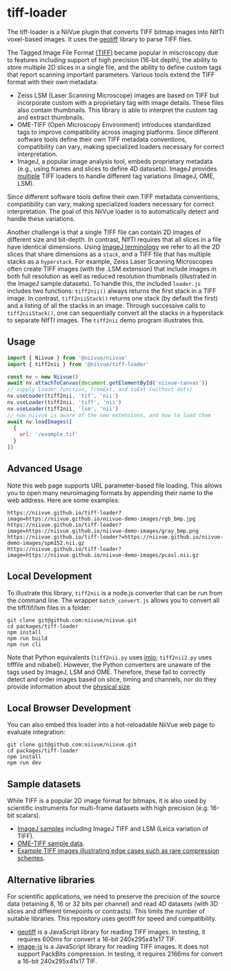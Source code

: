# tiff-loader

The tiff-loader is a NiiVue plugin that converts TIFF bitmap images into NIfTI voxel-based images. It uses the [geotiff](https://github.com/geotiffjs/geotiff.js) library to parse TIFF files.

The Tagged Image File Format [(TIFF)](https://paulbourke.net/dataformats/tiff/) became popular in miscroscopy due to features including support of high precision (16-bit depth), the ability to store multiple 2D slices in a single file, and the ability to define custom tags that report scanning important parameters. Various tools extend the TIFF format with their own metadata:

- Zeiss LSM (Laser Scanning Microscope) images are based on TIFF but incorporate custom with a proprietary tag with image details. These files also contain thumbnails. This library is able to interpret the custom tag and extract thumbnails.
- OME-TIFF (Open Microscopy Environment) introduces standardized tags to improve compatibility across imaging platforms.
  Since different software tools define their own TIFF metadata conventions, compatibility can vary, making specialized loaders necessary for correct interpretation.
- ImageJ, a popular image analysis tool, embeds proprietary metadata (e.g., using frames and slices to define 4D datasets). ImageJ provides [multiple](https://imagej.net/formats/tiff) TIFF loaders to handle different tag variations (ImageJ, OME, LSM).

Since different software tools define their own TIFF metadata conventions, compatibility can vary, making specialized loaders necessary for correct interpretation. The goal of this NiiVue loader is to automatically detect and handle these variations.

Another challenge is that a single TIFF file can contain 2D images of different size and bit-depth. In contrast, NIfTI requires that all slices in a file have identical dimensions. Using [ImageJ terminology](https://imagej.net/ij/docs/guide/146-8.html#toc-Section-8) we refer to all the 2D slices that share dimensions as a `stack`, and a TIFF file that has multiple stacks as a `hyperstack`. For example, Zeiss Laser Scanning Microscopes often create TIFF images (with the .LSM extension) that include images in both full resolution as well as reduced resolution thumbnails (illustrated in the ImageJ sample datasets). To handle this, the included `loader.js` includes two functions: `tiff2nii()` always returns the first stack in a TIFF image. In contrast, `tiff2niiStack()` returns one stack (by default the first) and a listing of all the stacks in an image. Through successive calls to `tiff2niiStack()`, one can sequentially convert all the stacks in a hyperstack to separate NIfTI images. The `tiff2nii` demo program illustrates this.

## Usage

```javascript
import { Niivue } from '@niivue/niivue'
import { tiff2nii } from '@niivue/tiff-loader'

const nv = new Niivue()
await nv.attachToCanvas(document.getElementById('niivue-canvas'))
// supply loader function, fromExt, and toExt (without dots)
nv.useLoader(tiff2nii, 'tif', 'nii')
nv.useLoader(tiff2nii, 'tiff', 'nii')
nv.useLoader(tiff2nii, 'lsm', 'nii')
// now niivue is aware of the new extensions, and how to load them
await nv.loadImages([
  {
    url: '/example.tif'
  }
])
```

## Advanced Usage

Note this web page supports URL parameter-based file loading. This allows you to open many neuroimaging formats by appending their name to the web address. Here are some examples:

```
https://niivue.github.io/tiff-loader?image=https://niivue.github.io/niivue-demo-images/rgb_bmp.jpg
https://niivue.github.io/tiff-loader?image=https://niivue.github.io/niivue-demo-images/gray_bmp.png
https://niivue.github.io/tiff-loader?=https://niivue.github.io/niivue-demo-images/spm152.nii.gz
https://niivue.github.io/tiff-loader?image=https://niivue.github.io/niivue-demo-images/pcasl.nii.gz
```

## Local Development

To illustrate this library, `tiff2nii` is a node.js converter that can be run from the command line. The wrapper `batch_convert.js` allows you to convert all the tiff/tif/lsm files in a folder:

```
git clone git@github.com:niivue/niivue.git
cd packages/tiff-loader
npm install
npm run build
npm run cli
```

Note that Python equivalents (`tiff2nii.py` uses [imio](https://github.com/brainglobe/imio); `tiff2nii2.py` uses tifffile and nibabel). However, the Python converters are unaware of the tags used by ImageJ, LSM and OME. Therefore, these fail to correctly detect and order images based on slice, timing and channels, nor do they provide information about the [physical size](https://brainder.org/2012/09/23/the-nifti-file-format/).

## Local Browser Development

You can also embed this loader into a hot-reloadable NiiVue web page to evaluate integration:

```
git clone git@github.com:niivue/niivue.git
cd packages/tiff-loader
npm install
npm run dev
```

## Sample datasets

While TIFF is a popular 2D image format for bitmaps, it is also used by scientific instruments for multi-frame datasets with high precision (e.g. 16-bit scalars).

- [ImageJ samples](https://samples.fiji.sc/) including ImageJ TIFF and LSM (Leica variation of TIFF).
- [OME-TIFF sample data](https://ome-model.readthedocs.io/en/stable/ome-tiff/data.html).
- [Example TIFF images illustrating edge cases such as rare compression schemes](https://github.com/tlnagy/exampletiffs).

## Alternative libraries

For scientific applications, we need to preserve the precision of the source data (retaining 8, 16 or 32 bits per channel) and read 4D datasets (with 3D slices and different timepoints or contrasts). This limits the number of suitable libraries. This repository uses geotiff for speed and compatibility.

- [geotiff](https://github.com/geotiffjs/geotiff.js) is a JavaScript library for reading TIFF images. In testing, it requires 600ms for convert a 16-bit 240x295x41x17 TIF.
- [image-js](https://github.com/image-js/image-js) is a JavaScript library for reading TIFF images. It does not support PackBits compression. In testing, it requires 2166ms for convert a 16-bit 240x295x41x17 TIF.

